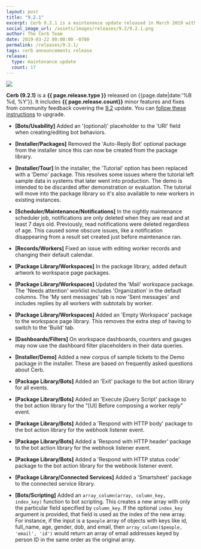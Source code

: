 ```yaml
---
layout: post
title: "9.2.1"
excerpt: Cerb 9.2.1 is a maintenance update released in March 2019 with 17 minor features and fixes from community feedback.
social_image_url: /assets/images/releases/9.2/9.2.1.png
author: The Cerb Team
date: 2019-03-22 00:00:00 -0700
permalink: /releases/9.2.1/
tags: cerb announcements release
release:
  type: maintenance update
  count: 17
---
```


<div class="cerb-screenshot">
<img src="{{page.social_image_url}}" class="screenshot">
</div>

**Cerb (9.2.1)** is a **{{ page.release.type }}** released on {{page.date|date:'%B %d, %Y'}}. It includes **{{ page.release.count}}** minor features and fixes from community feedback covering the [9.2](/releases/9.2/) update.  You can [follow these instructions](/docs/upgrading/) to upgrade.

* **[Bots/Usability]** Added an '(optional)' placeholder to the 'URI' field when creating/editing bot behaviors.

* **[Installer/Packages]** Removed the 'Auto-Reply Bot' optional package from the installer since this can now be created from the package library.

* **[Installer/Tour]** In the installer, the 'Tutorial' option has been replaced with a 'Demo' package. This resolves some issues where the tutorial left sample data in systems that later went into production. The demo is intended to be discarded after demonstration or evaluation. The tutorial will move into the package library so it's also available to new workers in existing instances.

* **[Scheduler/Maintenance/Notifications]** In the nightly maintenance scheduler job, notifications are only deleted when they are read and at least 7 days old. Previously, read notifications were deleted regardless of age. This caused some obscure issues, like a notification disappearing from a result set created just before maintenance ran.

* **[Records/Workers]** Fixed an issue with editing worker records and changing their default calendar.

* **[Package Library/Workspaces]** In the package library, added default artwork to workspace page packages.

* **[Package Library/Workspaces]** Updated the 'Mail' workspace package. The 'Needs attention' worklist includes 'Organization' in the default columns. The 'My sent messages' tab is now 'Sent messages' and includes replies by all workers with subtotals by worker.

* **[Package Library/Workspaces]** Added an 'Empty Workspace' package to the workspace page library. This removes the extra step of having to switch to the 'Build' tab.

* **[Dashboards/Filters]** On workspace dashboards, counters and gauges may now use the dashboard filter placeholders in their data queries.

* **[Installer/Demo]** Added a new corpus of sample tickets to the Demo package in the installer. These are based on frequently asked questions about Cerb.

* **[Package Library/Bots]** Added an 'Exit' package to the bot action library for all events.

* **[Package Library/Bots]** Added an 'Execute jQuery Script' package to the bot action library for the "[UI] Before composing a worker reply" event.

* **[Package Library/Bots]** Added a 'Respond with HTTP body' package to the bot action library for the webhook listener event.

* **[Package Library/Bots]** Added a 'Respond with HTTP header' package to the bot action library for the webhook listener event.

* **[Package Library/Bots]** Added a 'Respond with HTTP status code' package to the bot action library for the webhook listener event.

* **[Package Library/Connected Services]** Added a 'Smartsheet' package to the connected service library.

* **[Bots/Scripting]** Added an `array_column(array, column_key, index_key)` function to bot scripting. This creates a new array with only the particular field specified by `column_key`. If the optional `index_key` argument is provided, that field is used as the index of the new array. For instance, if the input is a `$people` array of objects with keys like id, full_name, age, gender, dob, and email, then `array_column($people, 'email', 'id')` would return an array of email addresses keyed by person ID in the same order as the original array.

